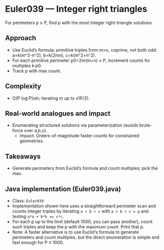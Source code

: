 # Euler039 — Integer right triangles

For perimeters p ≤ P, find p with the most integer right-triangle solutions.

## Approach

- Use Euclid’s formula: primitive triples from m>n, coprime, not both odd: a=k(m^2-n^2), b=k(2mn), c=k(m^2+n^2).
- For each primitive perimeter p0=2m(m+n) ≤ P, increment counts for multiples k·p0.
- Track p with max count.

## Complexity
- O(P log P)ish; iterating m up to √(P/2).

## Real-world analogues and impact
- Enumerating structured solutions via parameterization (avoids brute-force over a,b,c).
  - Impact: Orders-of-magnitude faster counts for constrained geometries.

## Takeaways
- Generate perimeters from Euclid’s formula and count multiples; pick the max.


## Java implementation (Euler039.java)

- Class: `Euler039`
- Implementation shown here uses a straightforward perimeter scan and counts integer triples by iterating `a < b < c` with `a + b + c = p` and testing `a*a + b*b == c*c`.
- For each p up to the limit (default 1000; you can pass another), count such triples and keep the p with the maximum count. Print that p.
- Note: A faster alternative is to use Euclid’s formula to generate perimeters and count multiples, but the direct enumeration is simple and fast enough for P ≤ 1000.
